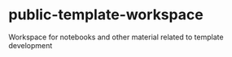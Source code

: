 # public-template-workspace
Workspace for notebooks and other material related to template development
